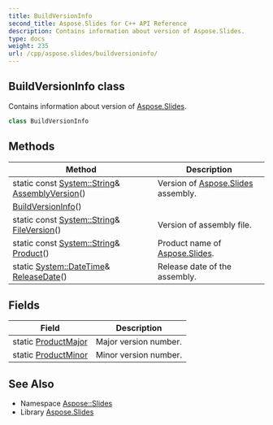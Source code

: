```yaml
---
title: BuildVersionInfo
second_title: Aspose.Slides for C++ API Reference
description: Contains information about version of Aspose.Slides.
type: docs
weight: 235
url: /cpp/aspose.slides/buildversioninfo/
---
```

## BuildVersionInfo class


Contains information about version of [Aspose.Slides](../).

```cpp
class BuildVersionInfo
```

## Methods

| Method | Description |
| --- | --- |
| static const [System::String](../../system/string/)\& [AssemblyVersion](./assemblyversion/)() | Version of [Aspose.Slides](../) assembly. |
|  [BuildVersionInfo](./buildversioninfo/)() |  |
| static const [System::String](../../system/string/)\& [FileVersion](./fileversion/)() | Version of assembly file. |
| static const [System::String](../../system/string/)\& [Product](./product/)() | Product name of [Aspose.Slides](../). |
| static [System::DateTime](../../system/datetime/)\& [ReleaseDate](./releasedate/)() | Release date of the assembly. |
## Fields

| Field | Description |
| --- | --- |
| static [ProductMajor](./productmajor/) | Major version number. |
| static [ProductMinor](./productminor/) | Minor version number. |
## See Also

* Namespace [Aspose::Slides](../)
* Library [Aspose.Slides](../../)
